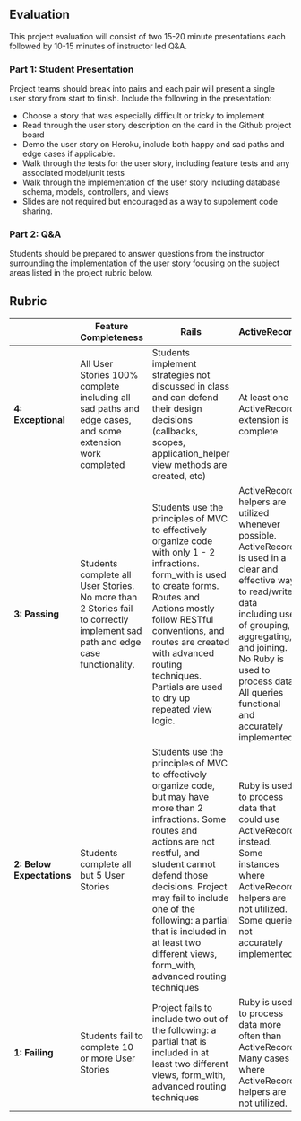 ## Evaluation

This project evaluation will consist of two 15-20 minute presentations each followed by 10-15 minutes of instructor led Q&A.

### Part 1: Student Presentation

Project teams should break into pairs and each pair will present a single user story from start to finish. Include the following in the presentation:

- Choose a story that was especially difficult or tricky to implement  
- Read through the user story description on the card in the Github project board
- Demo the user story on Heroku, include both happy and sad paths and edge cases if applicable.
- Walk through the tests for the user story, including feature tests and any associated model/unit tests
- Walk through the implementation of the user story including database schema, models, controllers, and views
- Slides are not required but encouraged as a way to supplement code sharing.

### Part 2: Q&A

Students should be prepared to answer questions from the instructor surrounding the implementation of the user story focusing on the subject areas listed in the project rubric below.

## Rubric

| | **Feature Completeness** | **Rails** | **ActiveRecord** | **Testing and Debugging** | **API Consumption** |
| --- | --- | --- | --- | --- | --- |
| **4: Exceptional**  | All User Stories 100% complete including all sad paths and edge cases, and some extension work completed | Students implement strategies not discussed in class and can defend their design decisions (callbacks, scopes, application_helper view methods are created, etc) | At least one ActiveRecord extension is complete | Students can point to multiple examples of edge case testing that are not included in the user stories | API Design demonstrates the principles of abstraction and encapsulation. Webmock is used to test API.
| **3: Passing** | Students complete all User Stories. No more than 2 Stories fail to correctly implement sad path and edge case functionality. | Students use the principles of MVC to effectively organize code with only 1 - 2 infractions. form_with is used to create forms. Routes and Actions mostly follow RESTful conventions, and routes are created with advanced routing techniques. Partials are used to dry up repeated view logic. | ActiveRecord helpers are utilized whenever possible. ActiveRecord is used in a clear and effective way to read/write data including use of grouping, aggregating, and joining. No Ruby is used to process data. All queries functional and accurately implemented. | 100% coverage for features and models. A gem that enhances testing effectiveness is implemented (orderly, factorybot, faker, etc). Tests are well written and meaningful. Tests utilize within blocks to target specific areas of a page | API consumption stories completed and fully functional |
| **2: Below Expectations** | Students complete all but 5 User Stories |  Students use the principles of MVC to effectively organize code, but may have more than 2 infractions. Some routes and actions are not restful, and student cannot defend those decisions. Project may fail to include one of the following: a partial that is included in at least two different views, form_with, advanced routing techniques | Ruby is used to process data that could use ActiveRecord instead. Some instances where ActiveRecord helpers are not utilized. Some queries not accurately implemented. | Feature test coverage between 90% and 98%, or model test coverage below 100%, or tests are not meaningfully written or have an unclear objective, or tests do not utilize within blocks | 1 or more API stories incomplete
| **1: Failing** | Students fail to complete 10 or more User Stories | Project fails to include two out of the following: a partial that is included in at least two different views, form_with, advanced routing techniques | Ruby is used to process data more often than ActiveRecord. Many cases where ActiveRecord helpers are not utilized. | Below 90% coverage for either features or models. | Project does not demonstrate any API consumption
